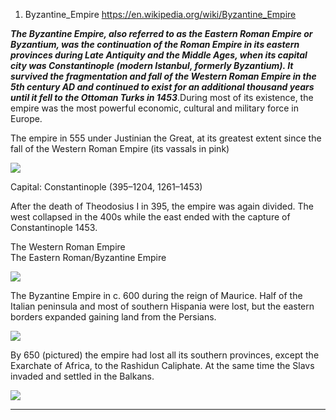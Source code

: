 1) Byzantine_Empire
https://en.wikipedia.org/wiki/Byzantine_Empire

***The Byzantine Empire, also referred to as the Eastern Roman Empire or Byzantium, was the continuation of the Roman Empire in its eastern provinces during Late Antiquity and the Middle Ages, when its capital city was Constantinople (modern Istanbul, formerly Byzantium). It survived the fragmentation and fall of the Western Roman Empire in the 5th century AD and continued to exist for an additional thousand years until it fell to the Ottoman Turks in 1453***.During most of its existence, the empire was the most powerful economic, cultural and military force in Europe. 

The empire in 555 under Justinian the Great, at its greatest extent since the fall of the Western Roman Empire (its vassals in pink)

![](https://upload.wikimedia.org/wikipedia/commons/9/9b/Justinian555AD.png)

Capital:	Constantinople (395–1204, 1261–1453)


After the death of Theodosius I in 395, the empire was again divided. The west collapsed in the 400s while the east ended with the capture of Constantinople 1453.

The Western Roman Empire \
The Eastern Roman/Byzantine Empire
  
![](https://upload.wikimedia.org/wikipedia/commons/7/78/Roman-empire-395AD.svg)


The Byzantine Empire in c. 600 during the reign of Maurice. Half of the Italian peninsula and most of southern Hispania were lost, but the eastern borders expanded gaining land from the Persians.

![](https://upload.wikimedia.org/wikipedia/commons/7/77/Byzantine_and_Sassanid_Empires_in_600_CE.png)


By 650 (pictured) the empire had lost all its southern provinces, except the Exarchate of Africa, to the Rashidun Caliphate. At the same time the Slavs invaded and settled in the Balkans.

![](https://upload.wikimedia.org/wikipedia/commons/6/64/Byzantiumby650AD.svg)


-------------------------------------------------------------------------------------------------------------------------


